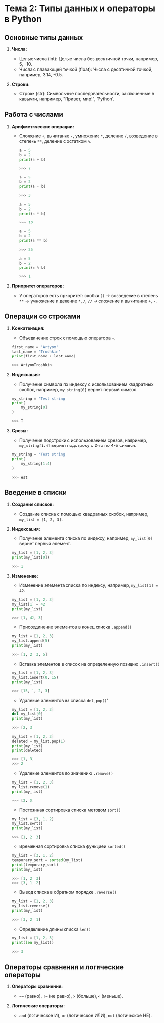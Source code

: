 # Тема 2: Типы данных и операторы в Python

## Основные типы данных
1. **Числа:**
   - Целые числа (int): Целые числа без десятичной точки, например, 5, -10.
   - Числа с плавающей точкой (float): Числа с десятичной точкой, например, 3.14, -0.5.

2. **Строки:**
   - Строки (str): Символьные последовательности, заключенные в кавычки, например, "Привет, мир!", 'Python'.

## Работа с числами
1. **Арифметические операции:**
   - Сложение `+`, вычитание `-`, умножение `*`, деление `/`, возведение в степень `**`, деление с остатком `%`.
        ```python
        a = 5 
        b = 2
        print(a + b)
        
        >>> 7
        ```
        
        ```python
        a = 5 
        b = 2
        print(a - b)
        
        >>> 3
        ```
        
        ```python
        a = 5 
        b = 2
        print(a * b)
        
        >>> 10
        ```
        
        ```python
        a = 5 
        b = 2
        print(a ** b)
        
        >>> 25
        ```
        
        ```python
        a = 5 
        b = 2
        print(a % b)
        
        >>> 1
        ```

2. **Приоритет операторов:**
   - У операторов есть приоритет: скобки `()` -> возведение в степень `**` -> умножение и деление `*`, `/`, `//` -> сложение и вычитание `+`, `-`.

## Операции со строками
1. **Конкатенация:**
   - Объединение строк с помощью оператора `+`.
    ```python
    first_name = 'Artyom'
    last_name = 'Troshkin'
    print(first_name + last_name)
    
    >>> ArtyomTroshkin
    ```

2. **Индексация:**
   - Получение символа по индексу с использованием квадратных скобок, например, `my_string[0]` вернет первый символ.
    ```python
    my_string = 'Test string'
    print(
        my_string[0]
    )
    
    >>> T
    ```

3. **Срезы:**
   - Получение подстроки с использованием срезов, например, `my_string[1:4]` вернет подстроку с 2-го по 4-й символ.

    ```python
    my_string = 'Test string'
    print(
        my_string[1:4]
    )
    
    >>> est
    ```

## Введение в списки
1. **Создание списков:**
   - Создание списка с помощью квадратных скобок, например, `my_list = [1, 2, 3]`.

2. **Индексация:**
   - Получение элемента списка по индексу, например, `my_list[0]` вернет первый элемент.
    ```python
    my_list = [1, 2, 3]
    print(my_list[0])
    
    >>> 1
    ```

3. **Изменение:**
   - Изменение элемента списка по индексу, например, `my_list[1] = 42`.
    ```python
    my_list = [1, 2, 3]
    my_list[1] = 42
    print(my_list)
    
    >>> [1, 42, 3]
    ```
   - Присоединение элементов в конец списка `.append()`
    ```python
    my_list = [1, 2, 3]
    my_list.append(5)
    print(my_list)
    
    >>> [1, 2, 3, 5]
    ```
   - Вставка элементов в список на определенную позицию `.insert()`
    ```python
    my_list = [1, 2, 3]
    my_list.insert(0, 15)
    print(my_list)
    
    >>> [15, 1, 2, 3]
    ```
   - Удаление элементов из списка `del`, `pop()`'
    ```python
    my_list = [1, 2, 3]
    del my_list[0]
    print(my_list)
    
    >>> [2, 3]
    ```
    ```python
    my_list = [1, 2, 3]
    deleted = my_list.pop(1)
    print(my_list)
    print(deleted)
    
    >>> [1, 3]
    >>> 2
    ```
   - Удаление элементов по значению `.remove()`
    ```python
    my_list = [1, 2, 3]
    my_list.remove(1)
    print(my_list)
    
    >>> [2, 3]
    ```
   - Постоянная сортировка списка методом `sort()`
    ```python
    my_list = [3, 1, 2]
    my_list.sort()
    print(my_list)
    
    >>> [1, 2, 3]
    ```
   - Временная сортировка списка функцией `sorted()`
   ```python
   my_list = [3, 1, 2]
   temporary_sort = sorted(my_list)
   print(temporary_sort)
   print(my_list)
   
   >>> [1, 2, 3]
   >>> [3, 1, 2]
   ```
   - Вывод списка в обратном порядке `.reverse()`
   ```python
   my_list = [1, 2, 3]
   my_list.reverse()
   print(my_list)
   
   >>> [3, 2, 1]
   ```
   - Определение длины списка `len()`
   ```python
   my_list = [1, 2, 3]
   print(len(my_list))
   
   >>> 3
   ```

## Операторы сравнения и логические операторы
1. **Операторы сравнения:**
   - `==` (равно), `!=` (не равно), `>` (больше), `<` (меньше).

2. **Логические операторы:**
   - `and` (логическое И), `or` (логическое ИЛИ), `not` (логическое НЕ).
